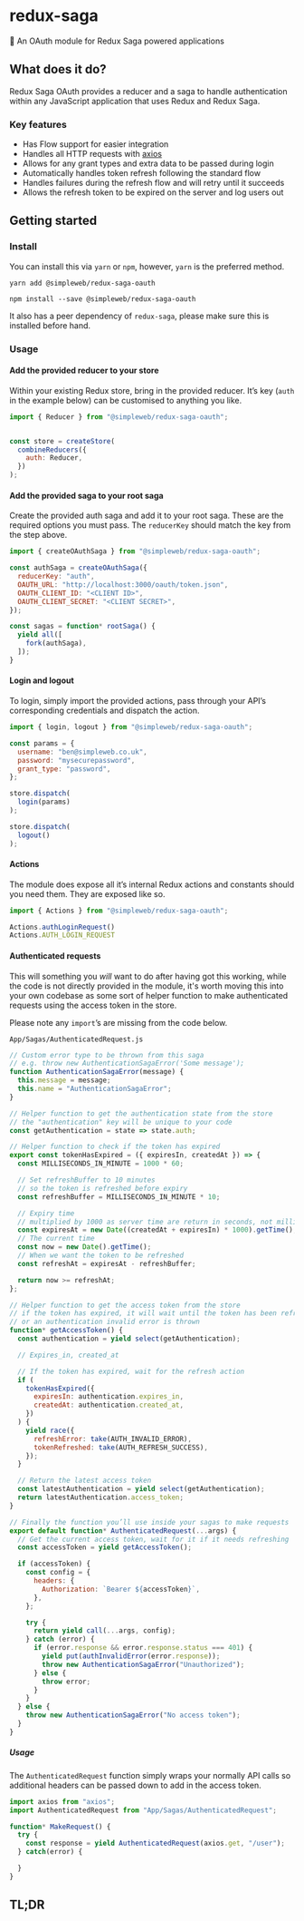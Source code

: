 # redux-saga
👮 An OAuth module for Redux Saga powered applications

## What does it do?

Redux Saga OAuth provides a reducer and a saga to handle authentication within
any JavaScript application that uses Redux and Redux Saga.

### Key features

* Has Flow support for easier integration
* Handles all HTTP requests with [axios](https://github.com/mzabriskie/axios)
* Allows for any grant types and extra data to be passed during login
* Automatically handles token refresh following the standard flow
* Handles failures during the refresh flow and will retry until it succeeds
* Allows the refresh token to be expired on the server and log users out

## Getting started

### Install

You can install this via `yarn` or `npm`, however, `yarn` is the preferred
method.

```
yarn add @simpleweb/redux-saga-oauth
```
```
npm install --save @simpleweb/redux-saga-oauth
```

It also has a peer dependency of `redux-saga`, please make sure this is
installed before hand.

### Usage

#### Add the provided reducer to your store

Within your existing Redux store, bring in the provided reducer. It’s key
(`auth` in the example below) can be customised to anything you like.

```js
import { Reducer } from "@simpleweb/redux-saga-oauth";


const store = createStore(
  combineReducers({
    auth: Reducer,
  })
);
```

#### Add the provided saga to your root saga

Create the provided auth saga and add it to your root saga. These are the
required options you must pass. The `reducerKey` should match the key from
the step above.

```js
import { createOAuthSaga } from "@simpleweb/redux-saga-oauth";

const authSaga = createOAuthSaga({
  reducerKey: "auth",
  OAUTH_URL: "http://localhost:3000/oauth/token.json",
  OAUTH_CLIENT_ID: "<CLIENT ID>",
  OAUTH_CLIENT_SECRET: "<CLIENT SECRET>",
});

const sagas = function* rootSaga() {
  yield all([
    fork(authSaga),
  ]);
}
```

#### Login and logout

To login, simply import the provided actions, pass through your API’s
corresponding credentials and dispatch the action.

```js
import { login, logout } from "@simpleweb/redux-saga-oauth";

const params = {
  username: "ben@simpleweb.co.uk",
  password: "mysecurepassword",
  grant_type: "password",
};

store.dispatch(
  login(params)
);

store.dispatch(
  logout()
);
```

#### Actions

The module does expose all it’s internal Redux actions and constants should you
need them. They are exposed like so.

```js
import { Actions } from "@simpleweb/redux-saga-oauth";

Actions.authLoginRequest()
Actions.AUTH_LOGIN_REQUEST
```

#### Authenticated requests

This will something you _will_ want to do after having got this working, while
the code is not directly provided in the module, it's worth moving this into
your own codebase as some sort of helper function to make authenticated
requests using the access token in the store.

Please note any `import`’s are missing from the code below.

`App/Sagas/AuthenticatedRequest.js`

```js
// Custom error type to be thrown from this saga
// e.g. throw new AuthenticationSagaError('Some message');
function AuthenticationSagaError(message) {
  this.message = message;
  this.name = "AuthenticationSagaError";
}

// Helper function to get the authentication state from the store
// the "authentication" key will be unique to your code
const getAuthentication = state => state.auth;

// Helper function to check if the token has expired
export const tokenHasExpired = ({ expiresIn, createdAt }) => {
  const MILLISECONDS_IN_MINUTE = 1000 * 60;

  // Set refreshBuffer to 10 minutes
  // so the token is refreshed before expiry
  const refreshBuffer = MILLISECONDS_IN_MINUTE * 10;

  // Expiry time
  // multiplied by 1000 as server time are return in seconds, not milliseconds
  const expiresAt = new Date((createdAt + expiresIn) * 1000).getTime();
  // The current time
  const now = new Date().getTime();
  // When we want the token to be refreshed
  const refreshAt = expiresAt - refreshBuffer;

  return now >= refreshAt;
};

// Helper function to get the access token from the store
// if the token has expired, it will wait until the token has been refreshed
// or an authentication invalid error is thrown
function* getAccessToken() {
  const authentication = yield select(getAuthentication);

  // Expires_in, created_at

  // If the token has expired, wait for the refresh action
  if (
    tokenHasExpired({
      expiresIn: authentication.expires_in,
      createdAt: authentication.created_at,
    })
  ) {
    yield race({
      refreshError: take(AUTH_INVALID_ERROR),
      tokenRefreshed: take(AUTH_REFRESH_SUCCESS),
    });
  }

  // Return the latest access token
  const latestAuthentication = yield select(getAuthentication);
  return latestAuthentication.access_token;
}

// Finally the function you’ll use inside your sagas to make requests
export default function* AuthenticatedRequest(...args) {
  // Get the current access token, wait for it if it needs refreshing
  const accessToken = yield getAccessToken();

  if (accessToken) {
    const config = {
      headers: {
        Authorization: `Bearer ${accessToken}`,
      },
    };

    try {
      return yield call(...args, config);
    } catch (error) {
      if (error.response && error.response.status === 401) {
        yield put(authInvalidError(error.response));
        throw new AuthenticationSagaError("Unauthorized");
      } else {
        throw error;
      }
    }
  } else {
    throw new AuthenticationSagaError("No access token");
  }
}
```

##### Usage

The `AuthenticatedRequest` function simply wraps your normally API calls so
additional headers can be passed down to add in the access token.

```js
import axios from "axios";
import AuthenticatedRequest from "App/Sagas/AuthenticatedRequest";

function* MakeRequest() {
  try {
    const response = yield AuthenticatedRequest(axios.get, "/user");
  } catch(error) {

  }
}
```

## TL;DR
